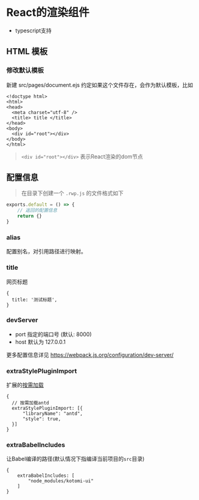 # React的渲染组件

- typescript支持

## HTML 模板

### 修改默认模板

新建 src/pages/document.ejs  约定如果这个文件存在，会作为默认模板，比如

```
<!doctype html>
<html>
<head>
  <meta charset="utf-8" />
  <title> title </title>
</head>
<body>  
  <div id="root"></div>
</body>
</html>
```

> `<div id="root"></div>` 表示React渲染的dom节点


## 配置信息

> 在目录下创建一个 `.rwp.js` 的文件格式如下

```js
exports.default = () => {
    // 返回的配置信息
    return {}
}
```

### alias

配置别名，对引用路径进行映射。

### title 

网页标题

```
{
  title: '测试标题',
}
```

### devServer 

- port 指定的端口号 (默认: 8000)
- host 默认为 127.0.0.1

更多配置信息详见 https://webpack.js.org/configuration/dev-server/

### extraStylePluginImport

扩展的[按需加载](https://github.com/ant-design/babel-plugin-import)

```
{
  // 按需加载antd
  extraStylePluginImport: [{
      "libraryName": "antd",
      "style": true,
  }]
}
```

### extraBabelIncludes 

让Babel编译的路径(默认情况下指编译当前项目的`src`目录)

```
{
    extraBabelIncludes: [
        "node_modules/kotomi-ui"
    ]
}
```